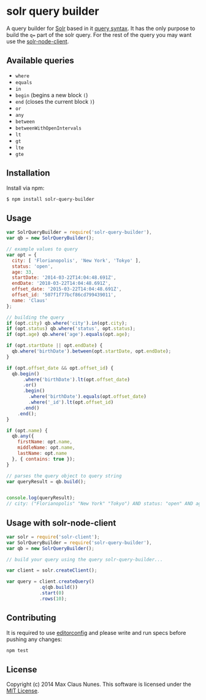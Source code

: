 # solr query builder

A query builder for [Solr](http://lucene.apache.org/solr/) based in it [query syntax](http://lucene.apache.org/core/3_5_0/queryparsersyntax.html).
It has the only purpose to build the `q=` part of the solr query. For the rest of the query you may want use the [solr-node-client](https://github.com/lbdremy/solr-node-client).

## Available queries
* `where`
* `equals`
* `in`
* `begin` (begins a new block `(`)
* `end` (closes the current block `)`)
* `or`
* `any`
* `between`
* `betweenWithOpenIntervals`
* `lt`
* `gt`
* `lte`
* `gte`

## Installation

Install via npm:

```bash
$ npm install solr-query-builder
```

## Usage

```js
var SolrQueryBuilder = require('solr-query-builder'),
var qb = new SolrQueryBuilder();

// example values to query
var opt = {
  city: [ 'Florianopolis', 'New York', 'Tokyo' ],
  status: 'open',
  age: 33,
  startDate: '2014-03-22T14:04:48.691Z',
  endDate: '2018-03-22T14:04:48.691Z',
  offset_date: '2015-03-22T14:04:48.691Z',
  offset_id: '507f1f77bcf86cd799439011',
  name: 'Claus'
};

// building the query
if (opt.city) qb.where('city').in(opt.city);
if (opt.status) qb.where('status', opt.status);
if (opt.age) qb.where('age').equals(opt.age);

if (opt.startDate || opt.endDate) {
  qb.where('birthDate').between(opt.startDate, opt.endDate);
}

if (opt.offset_date && opt.offset_id) {
  qb.begin()
      .where('birthDate').lt(opt.offset_date)
      .or()
      .begin()
        .where('birthDate').equals(opt.offset_date)
        .where('_id').lt(opt.offset_id)
      .end()
    .end();
}

if (opt.name) {
  qb.any({
    firstName: opt.name,
    middleName: opt.name,
    lastName: opt.name
  }, { contains: true });
}

// parses the query object to query string
var queryResult = qb.build();


console.log(queryResult);
// city: ("Florianopolis" "New York" "Tokyo") AND status: "open" AND age: 33 AND birthDate: [2014-03-22T14:04:48.691Z TO 2018-03-22T14:04:48.691Z] AND  ( birthDate: {* TO 2015-03-22T14:04:48.691Z}  OR  ( birthDate: "2015-03-22T14:04:48.691Z" AND _id: {* TO 507f1f77bcf86cd799439011} ) ) AND  ( firstName: (*Claus*)  OR  middleName: (*Claus*)  OR  lastName: (*Claus*) )
```

## Usage with solr-node-client

```js
var solr = require('solr-client');
var SolrQueryBuilder = require('solr-query-builder'),
var qb = new SolrQueryBuilder();

// build your query using the query solr-query-builder...

var client = solr.createClient();

var query = client.createQuery()
            .q(qb.build())
            .start(0)
            .rows(10);
```

## Contributing

It is required to use [editorconfig](http://editorconfig.org/) and please write and run specs before pushing any changes:

```js
npm test
```

## License

Copyright (c) 2014 Max Claus Nunes. This software is licensed under the [MIT License](http://raw.github.com/maxcnunes/solr-query-builder/master/LICENSE).
